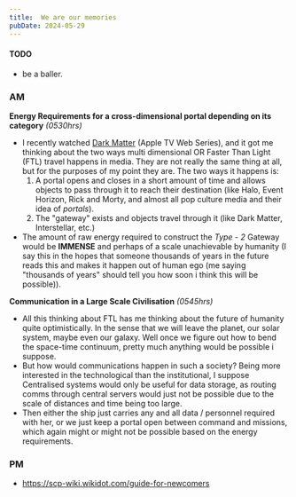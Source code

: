 ```yaml
---
title:  We are our memories
pubDate: 2024-05-29
---
```


#### TODO

- be a baller.

### AM

**Energy Requirements for a cross-dimensional portal depending on its category** *(0530hrs)* 
- I recently watched [Dark Matter](https://www.imdb.com/title/tt19231492/) (Apple TV Web Series), and it got me thinking about the two ways multi dimensional OR Faster Than Light (FTL) travel happens in media. They are not really the same thing at all, but for the purposes of my point they are. The two ways it happens is: 
  1. A portal opens and closes in a short amount of time and allows objects to pass through it to reach their destination (like Halo, Event Horizon, Rick and Morty, and almost all pop culture media and their idea of *portals*).
  2. The "gateway" exists and objects travel through it (like Dark Matter, Interstellar, etc.)
- The amount of raw energy required to construct the *Type - 2* Gateway would be **IMMENSE** and perhaps of a scale unachievable by humanity (I say this in the hopes that someone thousands of years in the future reads this and makes it happen out of human ego (me saying "thousands of years" should tell you how soon i think this will be possible)).

**Communication in a Large Scale Civilisation** *(0545hrs)*
- All this thinking about FTL has me thinking about the future of humanity quite optimistically. In the sense that we will leave the planet, our solar system, maybe even our galaxy. Well once we figure out how to bend the space-time continuum, pretty much anything would be possible i suppose.
- But how would communications happen in such a society? Being more interested in the technological than the institutional, I suppose Centralised systems would only be useful for data storage, as routing comms through central servers would just not be possible due to the scale of distances and time being too large.
- Then either the ship just carries any and all data / personnel required with her, or we just keep a portal open between command and missions, which again might or might not be possible based on the energy requirements.


### PM

- <https://scp-wiki.wikidot.com/guide-for-newcomers>
